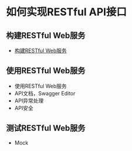 # 如何实现RESTful API接口


## 构建RESTful Web服务
- [构建RESTful Web服务](./build_restful_web_service.md)


## 使用RESTful Web服务
- 使用RESTful Web服务
- API文档，Swagger Editor
- API异常处理
- API安全

## 测试RESTful Web服务
- Mock


